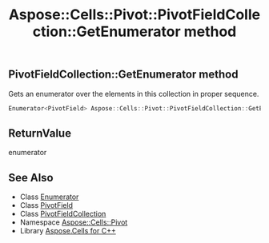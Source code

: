 ﻿---
title: Aspose::Cells::Pivot::PivotFieldCollection::GetEnumerator method
linktitle: GetEnumerator
second_title: Aspose.Cells for C++ API Reference
description: 'Aspose::Cells::Pivot::PivotFieldCollection::GetEnumerator method. Gets an enumerator over the elements in this collection in proper sequence in C++.'
type: docs
weight: 800
url: /cpp/aspose.cells.pivot/pivotfieldcollection/getenumerator/
---
## PivotFieldCollection::GetEnumerator method


Gets an enumerator over the elements in this collection in proper sequence.

```cpp
Enumerator<PivotField> Aspose::Cells::Pivot::PivotFieldCollection::GetEnumerator()
```


## ReturnValue

enumerator

## See Also

* Class [Enumerator](../../../aspose.cells/enumerator/)
* Class [PivotField](../../pivotfield/)
* Class [PivotFieldCollection](../)
* Namespace [Aspose::Cells::Pivot](../../)
* Library [Aspose.Cells for C++](../../../)
